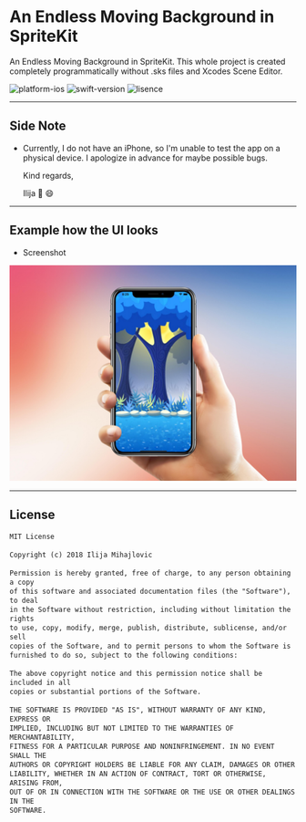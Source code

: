 # An Endless Moving Background in SpriteKit
An Endless Moving Background in SpriteKit. This whole project is created completely programmatically without .sks files and Xcodes Scene Editor.

![platform-ios](https://img.shields.io/badge/platform-ios-LightPink.svg)
![swift-version](https://img.shields.io/badge/swift-3.2-LightBlue.svg)
![lisence](https://img.shields.io/badge/license-MIT-Lightgrey.svg)

___

## Side Note
* Currently, I do not have an iPhone, so I'm unable to test the app on a physical device. I apologize in advance for maybe possible bugs.

   Kind regards,

   Ilija 🖖 😄
___

## Example how the UI looks

* Screenshot

<img src="Image/Screenshot.jpg" width="800">

___


## License
```
MIT License

Copyright (c) 2018 Ilija Mihajlovic

Permission is hereby granted, free of charge, to any person obtaining a copy
of this software and associated documentation files (the "Software"), to deal
in the Software without restriction, including without limitation the rights
to use, copy, modify, merge, publish, distribute, sublicense, and/or sell
copies of the Software, and to permit persons to whom the Software is
furnished to do so, subject to the following conditions:

The above copyright notice and this permission notice shall be included in all
copies or substantial portions of the Software.

THE SOFTWARE IS PROVIDED "AS IS", WITHOUT WARRANTY OF ANY KIND, EXPRESS OR
IMPLIED, INCLUDING BUT NOT LIMITED TO THE WARRANTIES OF MERCHANTABILITY,
FITNESS FOR A PARTICULAR PURPOSE AND NONINFRINGEMENT. IN NO EVENT SHALL THE
AUTHORS OR COPYRIGHT HOLDERS BE LIABLE FOR ANY CLAIM, DAMAGES OR OTHER
LIABILITY, WHETHER IN AN ACTION OF CONTRACT, TORT OR OTHERWISE, ARISING FROM,
OUT OF OR IN CONNECTION WITH THE SOFTWARE OR THE USE OR OTHER DEALINGS IN THE
SOFTWARE.
```
